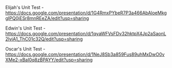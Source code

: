 Elijah's Unit Test - https://docs.google.com/presentation/d/1G4RmxPYbeR7P3a466AbAloeMkggIPQ0jESr8mnREeZA/edit?usp=sharing

Edwin's Unit Test - https://docs.google.com/presentation/d/1qyaWFVsFDv32hktpX4Jp2aSaonL2lviA1_ThC01c32Q/edit?usp=sharing

Oscar's Unit Test - https://docs.google.com/presentation/d/1NeJ8Sb3a859Fus89uhMxDwO0vXMe2-xBaI0q8zBPAYY/edit?usp=sharing
